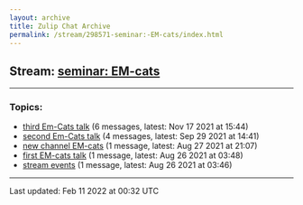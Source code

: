 ```yaml
---
layout: archive
title: Zulip Chat Archive
permalink: /stream/298571-seminar:-EM-cats/index.html
---
```


## Stream: [seminar: EM-cats](https://mattecapu.github.io/ct-zulip-archive/stream/298571-seminar:-EM-cats/index.html)
---

### Topics:

* [third Em-Cats talk](topic/third.20Em-Cats.20talk.html) (6 messages, latest: Nov 17 2021 at 15:44)
* [second Em-Cats talk](topic/second.20Em-Cats.20talk.html) (4 messages, latest: Sep 29 2021 at 14:41)
* [new channel EM-cats](topic/new.20channel.20EM-cats.html) (1 message, latest: Aug 27 2021 at 21:07)
* [first EM-cats talk](topic/first.20EM-cats.20talk.html) (1 message, latest: Aug 26 2021 at 03:48)
* [stream events](topic/stream.20events.html) (1 message, latest: Aug 26 2021 at 03:46)

<hr><p>Last updated: Feb 11 2022 at 00:32 UTC</p>